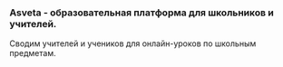 ### Asveta - образовательная платформа для школьников и учителей.
Сводим учителей и учеников для онлайн-уроков по школьным предметам.
